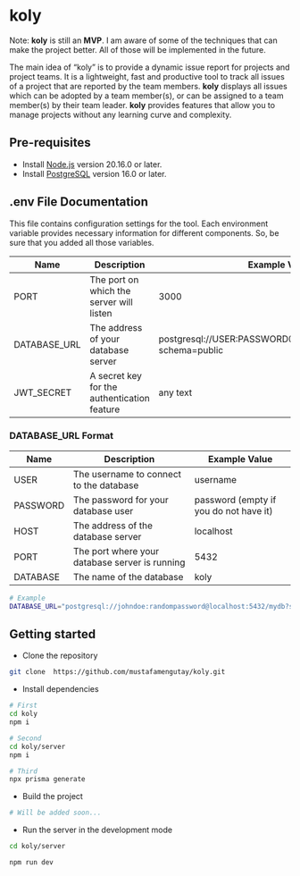 # koly

Note: **koly** is still an **MVP**. I am aware of some of the techniques that can make the project better. All of those will be implemented in the future.

The main idea of “koly” is to provide a dynamic issue report for projects and project teams. It is a lightweight, fast and productive tool to track all issues of a project that are reported by the team members. **koly** displays all issues which can be adopted by a team member(s), or can be assigned to a team member(s) by their team leader. **koly** provides features that allow you to manage projects without any learning curve and complexity.

## Pre-requisites

- Install [Node.js](https://nodejs.org/en/) version 20.16.0 or later.
- Install [PostgreSQL](https://www.postgresql.org/download/) version 16.0 or later.

## .env File Documentation

This file contains configuration settings for the tool. Each environment variable provides necessary information for different components. So, be sure that you added all those variables.

| Name         | Description                                 | Example Value                                               |
| ------------ | ------------------------------------------- | ----------------------------------------------------------- |
| PORT         | The port on which the server will listen    | 3000                                                        |
| DATABASE_URL | The address of your database server         | postgresql://USER:PASSWORD@HOST:PORT/DATABASE?schema=public |
| JWT_SECRET   | A secret key for the authentication feature | any text                                                    |

### DATABASE_URL Format

| Name     | Description                                    | Example Value                          |
| -------- | ---------------------------------------------- | -------------------------------------- |
| USER     | The username to connect to the database        | username                               |
| PASSWORD | The password for your database user            | password (empty if you do not have it) |
| HOST     | The address of the database server             | localhost                              |
| PORT     | The port where your database server is running | 5432                                   |
| DATABASE | The name of the database                       | koly                                   |

```bash
# Example
DATABASE_URL="postgresql://johndoe:randompassword@localhost:5432/mydb?schema=public"
```

## Getting started

- Clone the repository

```bash
git clone  https://github.com/mustafamengutay/koly.git
```

- Install dependencies

```bash
# First
cd koly
npm i

# Second
cd koly/server
npm i

# Third
npx prisma generate
```

- Build the project

```bash
# Will be added soon...
```

- Run the server in the development mode

```bash
cd koly/server

npm run dev
```
